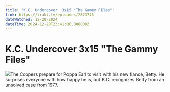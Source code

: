 ```yaml
---
title: 'K.C. Undercover  3x15 "The Gammy Files"' 
link: https://trakt.tv/episodes/2823746
dateWatched: 12-28-2024
dateTime: 2024-12-28T23:41:00.000000Z
---
```

# K.C. Undercover  3x15 "The Gammy Files"

![](https://walter-r2.trakt.tv/images/episodes/002/823/746/screenshots/thumb/ff1dd7969a.jpg)The Coopers prepare for Poppa Earl to visit with his new fiancé, Betty. He surprises everyone with how happy he is, but K.C. recognizes Betty from an unsolved case from 1977.